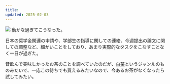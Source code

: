 ```yaml
---
title: 
updated: 2025-02-03
---
```

![](https://i.imgur.com/sn9tOHX.jpeg)
動かな過ぎてこうなった。

日本の奨学金関連の申請や、学部生の指導に関しての連絡、今週提出の論文に関しての調整など、細かいことをしており、あまり実際的なタスクをこなすことなく一日が過ぎた。

昔飲んで美味しかったお茶のことを調べていたのだが、[白茶](https://en.wikipedia.org/wiki/White_tea)というジャンルのものみたいで、一応この待ちでも買えるみたいなので、今あるお茶がなくなったら試してみたい。